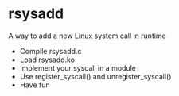 rsysadd
=========

A way to add a new Linux system call in runtime

- Compile rsysadd.c
- Load rsysadd.ko
- Implement your syscall in a module
- Use register_syscall() and unregister_syscall()
- Have fun
